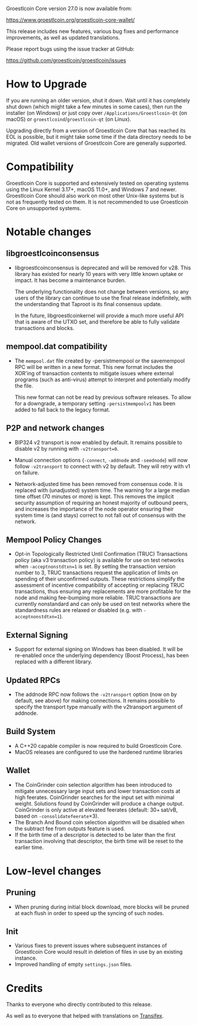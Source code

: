 Groestlcoin Core version 27.0 is now available from:

  <https://www.groestlcoin.org/groestlcoin-core-wallet/>

This release includes new features, various bug fixes and performance
improvements, as well as updated translations.

Please report bugs using the issue tracker at GitHub:

  <https://github.com/groestlcoin/groestlcoin/issues>

How to Upgrade
==============

If you are running an older version, shut it down. Wait until it has completely
shut down (which might take a few minutes in some cases), then run the
installer (on Windows) or just copy over `/Applications/Groestlcoin-Qt` (on macOS)
or `groestlcoind`/`groestlcoin-qt` (on Linux).

Upgrading directly from a version of Groestlcoin Core that has reached its EOL is
possible, but it might take some time if the data directory needs to be migrated. Old
wallet versions of Groestlcoin Core are generally supported.

Compatibility
==============

Groestlcoin Core is supported and extensively tested on operating systems
using the Linux Kernel 3.17+, macOS 11.0+, and Windows 7 and newer. Groestlcoin
Core should also work on most other Unix-like systems but is not as
frequently tested on them. It is not recommended to use Groestlcoin Core on
unsupported systems.

Notable changes
===============

libgroestlcoinconsensus
-------------------

- libgroestlcoinconsensus is deprecated and will be removed for v28. This library has
  existed for nearly 10 years with very little known uptake or impact. It has
  become a maintenance burden.

  The underlying functionality does not change between versions, so any users of
  the library can continue to use the final release indefinitely, with the
  understanding that Taproot is its final consensus update.

  In the future, libgroestlcoinkernel will provide a much more useful API that is
  aware of the UTXO set, and therefore be able to fully validate transactions and
  blocks.

mempool.dat compatibility
-------------------------

- The `mempool.dat` file created by -persistmempool or the savemempool RPC will
  be written in a new format. This new format includes the XOR'ing of transaction
  contents to mitigate issues where external programs (such as anti-virus) attempt
  to interpret and potentially modify the file.

  This new format can not be read by previous software releases. To allow for a
  downgrade, a temporary setting `-persistmempoolv1` has been added to fall back
  to the legacy format.

P2P and network changes
-----------------------

- BIP324 v2 transport is now enabled by default. It remains possible to disable v2
  by running with `-v2transport=0`.
- Manual connection options (`-connect`, `-addnode` and `-seednode`) will
  now follow `-v2transport` to connect with v2 by default. They will retry with
  v1 on failure.

- Network-adjusted time has been removed from consensus code. It is replaced
  with (unadjusted) system time. The warning for a large median time offset
  (70 minutes or more) is kept. This removes the implicit security assumption of
  requiring an honest majority of outbound peers, and increases the importance
  of the node operator ensuring their system time is (and stays) correct to not
  fall out of consensus with the network.

Mempool Policy Changes
----------------------

- Opt-in Topologically Restricted Until Confirmation (TRUC) Transactions policy
  (aka v3 transaction policy) is available for use on test networks when
  `-acceptnonstdtxn=1` is set. By setting the transaction version number to 3, TRUC transactions
  request the application of limits on spending of their unconfirmed outputs. These
  restrictions simplify the assessment of incentive compatibility of accepting or
  replacing TRUC transactions, thus ensuring any replacements are more profitable for
  the node and making fee-bumping more reliable. TRUC transactions are currently
  nonstandard and can only be used on test networks where the standardness rules are
  relaxed or disabled (e.g. with `-acceptnonstdtxn=1`).

External Signing
----------------

- Support for external signing on Windows has been disabled. It will be re-enabled
  once the underlying dependency (Boost Process), has been replaced with a different
  library.

Updated RPCs
------------

- The addnode RPC now follows the `-v2transport` option (now on by default, see above) for making connections.
  It remains possible to specify the transport type manually with the v2transport argument of addnode.

Build System
------------

- A C++20 capable compiler is now required to build Groestlcoin Core.
- MacOS releases are configured to use the hardened runtime libraries

Wallet
------

- The CoinGrinder coin selection algorithm has been introduced to mitigate unnecessary
  large input sets and lower transaction costs at high feerates. CoinGrinder
  searches for the input set with minimal weight. Solutions found by
  CoinGrinder will produce a change output. CoinGrinder is only active at
  elevated feerates (default: 30+ sat/vB, based on `-consolidatefeerate`×3).
- The Branch And Bound coin selection algorithm will be disabled when the subtract fee
  from outputs feature is used.
- If the birth time of a descriptor is detected to be later than the first transaction
  involving that descriptor, the birth time will be reset to the earlier time.

Low-level changes
=================

Pruning
-------

- When pruning during initial block download, more blocks will be pruned at each
  flush in order to speed up the syncing of such nodes.

Init
----

- Various fixes to prevent issues where subsequent instances of Groestlcoin Core would
  result in deletion of files in use by an existing instance.
- Improved handling of empty `settings.json` files.

Credits
=======

Thanks to everyone who directly contributed to this release.

As well as to everyone that helped with translations on
[Transifex](https://www.transifex.com/bitcoin/bitcoin/).
